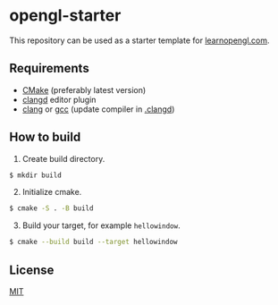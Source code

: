 # opengl-starter

This repository can be used as a starter template for [learnopengl.com](https://learnopengl.com/).

## Requirements

- [CMake](https://cmake.org/) (preferably latest version)
- [clangd](https://clangd.llvm.org/installation#editor-plugins) editor plugin
- [clang](https://clang.llvm.org/) or [gcc](https://gcc.gnu.org/) (update compiler in [.clangd](.clangd))

## How to build

1. Create build directory.

```bash
$ mkdir build
```

2. Initialize cmake.

```bash
$ cmake -S . -B build
```

3. Build your target, for example `hellowindow`.

```bash
$ cmake --build build --target hellowindow
```

## License

[MIT](LICENSE)
